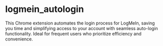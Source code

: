 # logmein_autologin

This Chrome extension automates the login process for LogMeIn, saving you time and simplifying access to your account with seamless auto-login functionality. Ideal for frequent users who prioritize efficiency and convenience.
